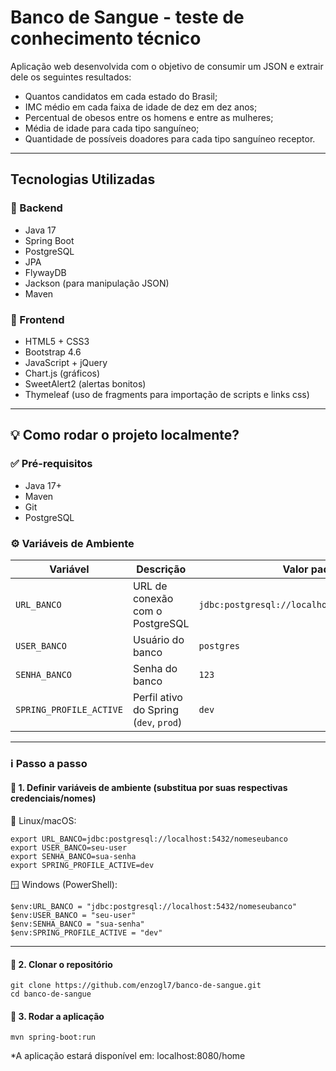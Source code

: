 # Banco de Sangue - teste de conhecimento técnico

Aplicação web desenvolvida com o objetivo de consumir um JSON e extrair dele os seguintes resultados:

-  Quantos candidatos em cada estado do Brasil;
-  IMC médio em cada faixa de idade de dez em dez anos;
-  Percentual de obesos entre os homens e entre as mulheres;
-  Média de idade para cada tipo sanguíneo;
-  Quantidade de possíveis doadores para cada tipo sanguíneo receptor.

---

## Tecnologias Utilizadas
### 🔧 Backend
- Java 17
- Spring Boot
- PostgreSQL
- JPA
- FlywayDB
- Jackson (para manipulação JSON)
- Maven

### 🎨 Frontend
- HTML5 + CSS3
- Bootstrap 4.6
- JavaScript + jQuery
- Chart.js (gráficos)
- SweetAlert2 (alertas bonitos)
- Thymeleaf (uso de fragments para importação de scripts e links css)

---
## 💡 Como rodar o projeto localmente?
### ✅ Pré-requisitos
- Java 17+
- Maven
- Git
- PostgreSQL
### ⚙️ Variáveis de Ambiente
| Variável              | Descrição                              | Valor padrão             | Exemplo                          |
|-----------------------|------------------------------------------|---------------------------|----------------------------------|
| `URL_BANCO`           | URL de conexão com o PostgreSQL         | `jdbc:postgresql://localhost:5432/banco_sangue` | `jdbc:postgresql://localhost:5432/teste` |
| `USER_BANCO`          | Usuário do banco                        | `postgres`                | `admin`                          |
| `SENHA_BANCO`         | Senha do banco                          | `123`                     | `suaSenhaSegura`                |
| `SPRING_PROFILE_ACTIVE` | Perfil ativo do Spring (`dev`, `prod`) | `dev`                     | `prod`                           |
---
### ℹ️ Passo a passo
#### 🔽 1. Definir variáveis de ambiente (substitua por suas respectivas credenciais/nomes)
🐧 Linux/macOS:
```
export URL_BANCO=jdbc:postgresql://localhost:5432/nomeseubanco
export USER_BANCO=seu-user
export SENHA_BANCO=sua-senha
export SPRING_PROFILE_ACTIVE=dev
```
🪟 Windows (PowerShell):
```
$env:URL_BANCO = "jdbc:postgresql://localhost:5432/nomeseubanco"
$env:USER_BANCO = "seu-user"
$env:SENHA_BANCO = "sua-senha"
$env:SPRING_PROFILE_ACTIVE = "dev"
```
---
#### 🔽 2. Clonar o repositório
```
git clone https://github.com/enzogl7/banco-de-sangue.git
cd banco-de-sangue
```
#### 🔽 3. Rodar a aplicação
```mvn spring-boot:run```

*A aplicação estará disponível em: localhost:8080/home


